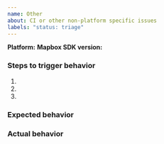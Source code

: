 ```yaml
---
name: Other
about: CI or other non-platform specific issues
labels: "status: triage"
---
```

<!--
Hello and thanks for contributing to the Mapbox Maps SDK! To help us diagnose your problem quickly, please:

 - Include a minimal demonstration of the bug, including code, logs, and screenshots.
 - Ensure you can reproduce the bug using the latest release.
 - Only post to report a bug or request a feature; direct all other questions to: https://stackoverflow.com/questions/tagged/mapbox
 
 For cross-platform requests, such as issues related to rendering cross-platform feature requests, please open an issue in the Mapbox GL Native Repo: https://www.github/com/mapbox-gl-native
 For issues related to the Mapbox Maps SDK for Android, please see https://www.github/com/mapbox-gl-native-android
 
 Otherwise, use this template to report issues related to anything in this repo not directly related to the iOS or macOS SDKs, such as CI issues.
-->

**Platform:**
**Mapbox SDK version:**

### Steps to trigger behavior

 1.
 2.
 3.

### Expected behavior

### Actual behavior
